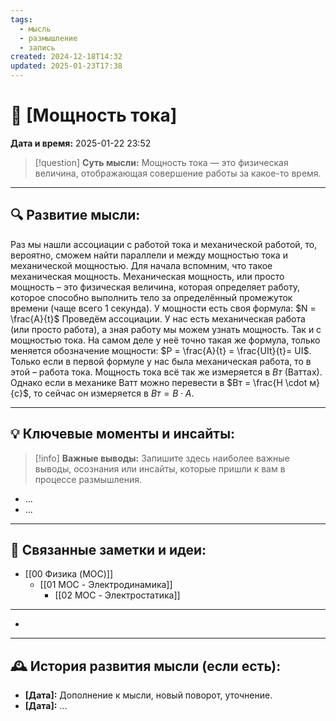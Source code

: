 ```yaml
---
tags:
  - мысль
  - размышление
  - запись
created: 2024-12-18T14:32
updated: 2025-01-23T17:38
---
```


# 💭  [Мощность тока]

**Дата и время:** 2025-01-22 23:52

> [!question] **Суть мысли:**
> Мощность тока — это физическая величина, отображающая совершение работы за какое-то время.

---

## 🔍 Развитие мысли:

Раз мы нашли ассоциации с работой тока и механической работой, то, вероятно, сможем найти параллели и между мощностью тока и механической мощностью.
Для начала вспомним, что такое механическая мощность. Механическая мощность, или просто мощность – это физическая величина, которая определяет работу, которое способно выполнить тело за определённый промежуток времени (чаще всего 1 секунда). У мощности есть своя формула: $N = \frac{A}{t}$
Проведём ассоциации. У нас есть механическая работа (или просто работа), а зная работу мы можем узнать мощность. Так и с мощностью тока. На самом деле у неё точно такая же формула, только меняется обозначение мощности: $P = \frac{A}{t} = \frac{UIt}{t}= UI$. Только если в первой формуле у нас была механическая работа, то в этой – работа тока.
Мощность тока всё так же измеряется в $Вт$ (Ваттах). Однако если в механике Ватт можно перевести в $Вт = \frac{Н \cdot м}{с}$, то сейчас он измеряется в $Вт = В \cdot А$.

---

## 💡 Ключевые моменты и инсайты:

> [!info] **Важные выводы:**
> Запишите здесь наиболее важные выводы, осознания или инсайты, которые пришли к вам в процессе размышления.

- ...
- ...

---

## 🔄 Связанные заметки и идеи:

- [[00 Физика (MOC)]]
	- [[01 MOC - Электродинамика]]
		- [[02 MOC - Электростатика]]

- - -

- 

---

## 🕰️ История развития мысли (если есть):

* **[Дата]:**  Дополнение к мысли, новый поворот, уточнение.
* **[Дата]:**  ...